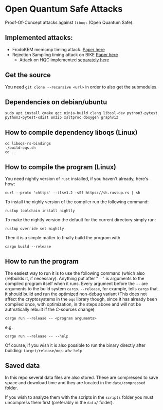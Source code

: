 # Open Quantum Safe Attacks

Proof-Of-Concept attacks against `liboqs` (Open Quantum Safe).

## Implemented attacks:

* FrodoKEM memcmp timing attack. [Paper here](https://eprint.iacr.org/2020/743)
* Rejection Sampling timing attack on BIKE [Paper here](https://eprint.iacr.org/2021/1485)
  * Attack on HQC implemented [separately here](https://github.com/hqc-attack/hqc-attack)

## Get the source

You need  `git clone --recursive <url>` in order to also get the submodules.


## Dependencies on debian/ubuntu

    sudo apt install cmake gcc ninja-build clang libssl-dev python3-pytest python3-pytest-xdist unzip xsltproc doxygen graphviz

## How to compile dependency liboqs (Linux)

    cd liboqs-rs-bindings
    ./build-oqs.sh
    cd ..

## How to compile the program  (Linux)

You need nightly version of `rust` installed, if you haven't already, here's how:

    curl --proto '=https' --tlsv1.2 -sSf https://sh.rustup.rs | sh

To install the nighly version of the compiler run the following command:

    rustup toolchain install nightly

To make the nightly version the default for the current directory simply run:

    rustup override set nightly
    
Then it is a simple matter to finally build the program with

    cargo build --release

## How to run the program

The easiest way to run it is to use the following command (which also (re)builds it, if necessary).
Anything put after "`--`" is arguments to the compiled program itself when it runs. Every argument before the
`--` are arguments to the build system `cargo`. `--release`, for example, tells `cargo` that it should build and 
run the optimized non-debug variant (This does not affect the cryptosystems in the `oqs` library though, since it has already been compiled once, with optimization, in the steps above and will not be autmatically rebuilt if the C-sources change)

    cargo run --release -- <program arguments>

e.g.

    cargo run --release -- --help

Of course, if you wish it is also possible to run the binary directly after building: `target/release/oqs-afw help`

## Saved data

In this repo several data files are also stored. These are compressed to save space and download time 
and they are located in the `data/compressed` folder.

If you wish to analyze them with the scripts in the `scripts` folder you must uncompress them first (preferably in the `data/` folder).
